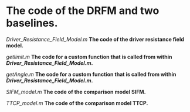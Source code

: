 # The code of the DRFM and two baselines.
*Driver_Resistance_Field_Model.m* **The code of the driver resistance field model.**

*getlimit.m* **The code for a custom function that is called from within *Driver_Resistance_Field_Model.m*.**

*getAngle.m* **The code for a custom function that is called from within *Driver_Resistance_Field_Model.m*.**

*SIFM_model.m* **The code of the comparison model SIFM.**

*TTCP_model.m* **The code of the comparison model TTCP.**
